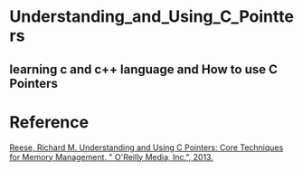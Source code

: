 # Understanding_and_Using_C_Pointters
learning c and c++ language and How to use C Pointers
---
# Reference
[Reese, Richard M. Understanding and Using C Pointers: Core Techniques for Memory Management. " O'Reilly Media, Inc.", 2013.](http://www.sauleh.ir/fc98/static_files/materials/Richard%20Reese-Understanding%20and%20Using%20C%20Pointers-O'Reilly%20Media%20(2013).pdf)
